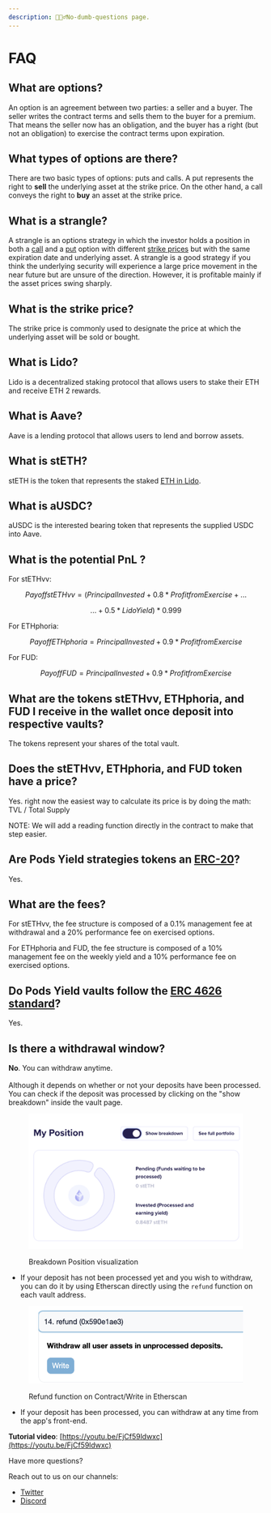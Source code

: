 ```yaml
---
description: 🙋🏽‍♂️No-dumb-questions page.
---
```


# FAQ

## What are options? <a href="#eef2" id="eef2"></a>

An option is an agreement between two parties: a seller and a buyer. The seller writes the contract terms and sells them to the buyer for a premium. That means the seller now has an obligation, and the buyer has a right (but not an obligation) to exercise the contract terms upon expiration.

## **What types of options are there?** <a href="#ec54" id="ec54"></a>

There are two basic types of options: puts and calls. A put represents the right to **sell** the underlying asset at the strike price. On the other hand, a call conveys the right to **buy** an asset at the strike price.

## What is a strangle? <a href="#e318" id="e318"></a>

A strangle is an options strategy in which the investor holds a position in both a [call](https://www.investopedia.com/terms/c/call.asp) and a [put](https://www.investopedia.com/terms/p/put.asp) option with different [strike prices](https://www.investopedia.com/terms/s/strikeprice.asp) but with the same expiration date and underlying asset. A strangle is a good strategy if you think the underlying security will experience a large price movement in the near future but are unsure of the direction. However, it is profitable mainly if the asset prices swing sharply.

## What is the strike price? <a href="#2f53" id="2f53"></a>

The strike price is commonly used to designate the price at which the underlying asset will be sold or bought.

## What is Lido?

Lido is a decentralized staking protocol that allows users to stake their ETH and receive ETH 2 rewards.

## What is Aave?

Aave is a lending protocol that allows users to lend and borrow assets.&#x20;

## What is stETH?

stETH is the token that represents the staked [ETH in Lido](https://help.lido.fi/en/articles/5230610-what-is-steth).&#x20;

## What is aUSDC?

aUSDC is the interested bearing token that represents the supplied USDC into Aave.&#x20;

## What is the potential PnL ?

For stETHvv:

$$
Payoff stETHvv= (Principal Invested+0.8*Profit fromExercise + ...
$$

$$
...+0.5*LidoYield) * 0.999
$$

For ETHphoria:

$$Payoff ETHphoria = PrincipalInvested + 0.9* ProfitfromExercise$$

For FUD:

$$PayoffFUD = PrincipalInvested + 0.9*ProfitfromExercise$$

## What are the tokens stETHvv, ETHphoria, and FUD I receive in the wallet once deposit into respective vaults?

The tokens represent your shares of the total vault.&#x20;

## Does the stETHvv, ETHphoria, and FUD token have a price?

Yes. right now the easiest way to calculate its price is by doing the math: TVL / Total Supply

NOTE: We will add a reading function directly in the contract to make that step easier.

## Are Pods Yield strategies tokens an [ERC-20](https://ethereum.org/en/developers/docs/standards/tokens/erc-20/)?

Yes.&#x20;

## What are the fees?

For stETHvv, the fee structure is composed of a 0.1% management fee at withdrawal and a 20% performance fee on exercised options.

For ETHphoria and FUD, the fee structure is composed of a 10% management fee on the weekly yield and a 10% performance fee on exercised options.&#x20;

## Do Pods Yield vaults follow the [ERC 4626 standard](https://ethereum.org/en/developers/docs/standards/tokens/erc-4626/)?

Yes.&#x20;

## Is there a withdrawal window?

**No**. You can withdraw anytime.\
\
Although it depends on whether or not your deposits have been processed. You can check if the deposit was processed by clicking on the "show breakdown" inside the vault page.

<figure><img src="../.gitbook/assets/Screen Shot 2023-05-24 at 10.33.21 AM.png" alt=""><figcaption><p>Breakdown Position visualization</p></figcaption></figure>

* If your deposit has not been processed yet and you wish to withdraw, you can do it by using Etherscan directly using the `refund`  function on each vault address.

<figure><img src="../.gitbook/assets/Screen Shot 2023-05-24 at 10.35.46 AM.png" alt=""><figcaption><p>Refund function on Contract/Write in Etherscan</p></figcaption></figure>

* If your deposit has been processed, you can withdraw at any time from the app's front-end.

**Tutorial video**: [https://youtu.be/FjCf59ldwxc](https://youtu.be/FjCf59ldwxc)

Have more questions?&#x20;

Reach out to us on our channels:

* [Twitter](https://twitter.com/PodsFinance)
* [Discord](https://discord.com/invite/Qf7utym)



